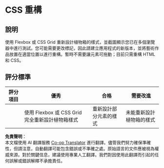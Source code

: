 <!--
CO_OP_TRANSLATOR_METADATA:
{
  "original_hash": "9d4d75af51aaccfe9af778f792c62919",
  "translation_date": "2025-08-25T21:29:18+00:00",
  "source_file": "3-terrarium/2-intro-to-css/assignment.md",
  "language_code": "mo"
}
-->
# CSS 重構

## 說明

使用 Flexbox 或 CSS Grid 重新設計植物箱的樣式，並截圖顯示您已在多個瀏覽器中進行測試。您可能需要更改標記，因此請建立應用程式的新版本，並將藝術作品放置在適當位置以進行重構。暫時不需要讓元素可拖動；目前只需重構 HTML 和 CSS。

## 評分標準

| 評分項目 | 優秀                                                         | 合格                      | 需要改進                          |
| -------- | ------------------------------------------------------------ | ------------------------- | ---------------------------------- |
|          | 使用 Flexbox 或 CSS Grid 完全重新設計植物箱樣式              | 重新設計部分元素的樣式    | 未能重新設計植物箱的樣式          |

**免責聲明**：  
本文檔使用 AI 翻譯服務 [Co-op Translator](https://github.com/Azure/co-op-translator) 進行翻譯。儘管我們努力確保準確性，但請注意，自動翻譯可能包含錯誤或不準確之處。原始語言的文件應被視為權威來源。對於關鍵信息，建議使用專業人工翻譯。我們對因使用此翻譯而引起的任何誤解或錯誤解釋不承擔責任。